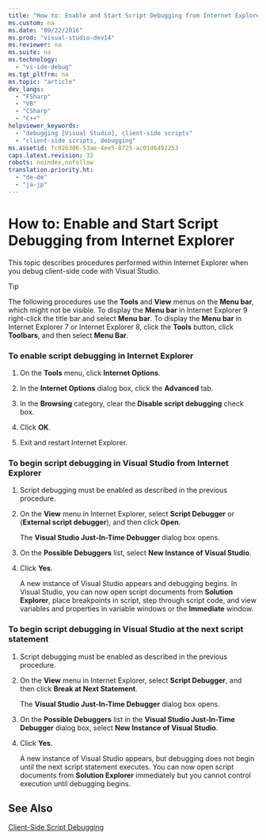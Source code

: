 ```yaml
---
title: "How to: Enable and Start Script Debugging from Internet Explorer"
ms.custom: na
ms.date: "09/22/2016"
ms.prod: "visual-studio-dev14"
ms.reviewer: na
ms.suite: na
ms.technology: 
  - "vs-ide-debug"
ms.tgt_pltfrm: na
ms.topic: "article"
dev_langs: 
  - "FSharp"
  - "VB"
  - "CSharp"
  - "C++"
helpviewer_keywords: 
  - "debugging [Visual Studio], client-side scripts"
  - "client-side scripts, debugging"
ms.assetid: fc026306-53ae-4ee5-8725-ac01d6492253
caps.latest.revision: 32
robots: noindex,nofollow
translation.priority.ht: 
  - "de-de"
  - "ja-jp"
---
```

# How to: Enable and Start Script Debugging from Internet Explorer
This topic describes procedures performed within Internet Explorer when you debug client-side code with Visual Studio.  
  
> [!TIP]
>  The following procedures use the **Tools** and **View** menus on the **Menu bar**, which might not be visible. To display the **Menu bar** in Internet Explorer 9 right-click the title bar and select **Menu bar**. To display the **Menu bar** in Internet Explorer 7 or Internet Explorer 8, click the **Tools** button, click **Toolbars**, and then select **Menu Bar**.  
  
### To enable script debugging in Internet Explorer  
  
1.  On the **Tools** menu, click **Internet Options**.  
  
2.  In the **Internet Options** dialog box, click the **Advanced** tab.  
  
3.  In the **Browsing** category, clear the **Disable script debugging** check box.  
  
4.  Click **OK**.  
  
5.  Exit and restart Internet Explorer.  
  
### To begin script debugging in Visual Studio from Internet Explorer  
  
1.  Script debugging must be enabled as described in the previous procedure.  
  
2.  On the **View** menu in Internet Explorer, select **Script Debugger** or (**External script debugger**), and then click **Open**.  
  
     The **Visual Studio Just-In-Time Debugger** dialog box opens.  
  
3.  On the **Possible Debuggers** list, select **New Instance of Visual Studio**.  
  
4.  Click **Yes**.  
  
     A new instance of Visual Studio appears and debugging begins. In Visual Studio, you can now open script documents from **Solution Explorer**, place breakpoints in script, step through script code, and view variables and properties in variable windows or the **Immediate** window.  
  
### To begin script debugging in Visual Studio at the next script statement  
  
1.  Script debugging must be enabled as described in the previous procedure.  
  
2.  On the **View** menu in Internet Explorer, select **Script Debugger**, and then click **Break at Next Statement**.  
  
     The **Visual Studio Just-In-Time Debugger** dialog box opens.  
  
3.  On the **Possible Debuggers** list in the **Visual Studio Just-In-Time Debugger** dialog box, select **New Instance of Visual Studio**.  
  
4.  Click **Yes**.  
  
     A new instance of Visual Studio appears, but debugging does not begin until the next script statement executes. You can now open script documents from **Solution Explorer** immediately but you cannot control execution until debugging begins.  
  
## See Also  
 [Client-Side Script Debugging](../vs140/client-side-script-debugging.md)